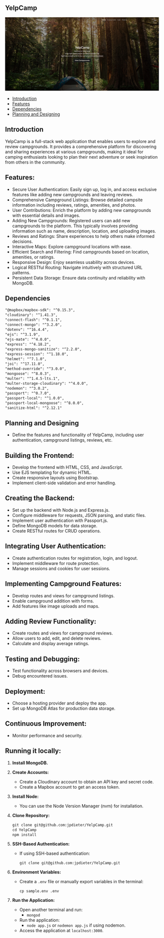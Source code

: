 ## YelpCamp

![YelpCamp Image](public/images/YelpCamp.png)

<!-- Live App: https://yelpcamp-s39h.onrender.com/ -->

- [Introduction](#introduction)
- [Features](#features)
- [Dependencies](#dependencies)
- [Planning and Designing](#planning-and-designing)

## Introduction

YelpCamp is a full-stack web application that enables users to explore and review campgrounds. It provides a comprehensive platform for discovering and sharing experiences at various campgrounds, making it ideal for camping enthusiasts looking to plan their next adventure or seek inspiration from others in the community.

## Features:

* Secure User Authentication: Easily sign up, log in, and access exclusive features like adding new campgrounds and leaving reviews.
* Comprehensive Campground Listings: Browse detailed campsite information including reviews, ratings, amenities, and photos.
* User Contributions: Enrich the platform by adding new campgrounds with essential details and images.
* Adding New Campgrounds: Registered users can add new campgrounds to the platform. This typically involves providing information such as name, description, location, and uploading images.
* Reviews and Ratings: Share experiences to help others make informed decisions.
* Interactive Maps: Explore campground locations with ease.
* Efficient Search and Filtering: Find campgrounds based on location, amenities, or ratings.
* Responsive Design: Enjoy seamless usability across devices.
* Logical RESTful Routing: Navigate intuitively with structured URL patterns.
* Persistent Data Storage: Ensure data continuity and reliability with MongoDB.

## Dependencies 
    "@mapbox/mapbox-sdk": "^0.15.3",
    "cloudinary": "^1.41.3",
    "connect-flash": "^0.1.1",
    "connect-mongo": "^3.2.0",
    "dotenv": "^16.4.4",
    "ejs": "^3.1.9",
    "ejs-mate": "^4.0.0",
    "express": "^4.18.2",
    "express-mongo-sanitize": "^2.2.0",
    "express-session": "^1.18.0",
    "helmet": "^7.1.0",
    "joi": "^17.11.0",
    "method-override": "^3.0.0",
    "mongoose": "^8.0.3",
    "multer": "^1.4.5-lts.1",
    "multer-storage-cloudinary": "^4.0.0",
    "nodemon": "^3.0.2",
    "passport": "^0.7.0",
    "passport-local": "^1.0.0",
    "passport-local-mongoose": "^8.0.0",
    "sanitize-html": "^2.12.1"

## Planning and Designing

* Define the features and functionality of YelpCamp, including user authentication, campground listings, reviews, etc.

## Building the Frontend:
* Develop the frontend with HTML, CSS, and JavaScript.
* Use EJS templating for dynamic HTML.
* Create responsive layouts using Bootstrap.
* Implement client-side validation and error handling.

## Creating the Backend:
* Set up the backend with Node.js and Express.js.
* Configure middleware for requests, JSON parsing, and static files.
* Implement user authentication with Passport.js.
* Define MongoDB models for data storage.
* Create RESTful routes for CRUD operations.

## Integrating User Authentication:
* Create authentication routes for registration, login, and logout.
* Implement middleware for route protection.
* Manage sessions and cookies for user sessions.

## Implementing Campground Features:
* Develop routes and views for campground listings.
* Enable campground addition with forms.
* Add features like image uploads and maps.

## Adding Review Functionality:
* Create routes and views for campground reviews.
* Allow users to add, edit, and delete reviews.
* Calculate and display average ratings.

## Testing and Debugging:
* Test functionality across browsers and devices.
* Debug encountered issues.

## Deployment:
* Choose a hosting provider and deploy the app.
* Set up MongoDB Atlas for production data storage.

## Continuous Improvement:
* Monitor performance and security.

## Running it locally:

1. **Install MongoDB.**
2. **Create Accounts:**
    - Create a Cloudinary account to obtain an API key and secret code.
    - Create a Mapbox account to get an access token.

3. **Install Node:**
    - You can use the Node Version Manager (nvm) for installation.

4. **Clone Repository:**
    ```
    git clone git@github.com:jpdieter/YelpCamp.git
    cd YelpCamp
    npm install
    ```

5. **SSH-Based Authentication:**
    - If using SSH-based authentication:
        ```
        git clone git@github.com:jpdieter/YelpCamp.git
        ```

6. **Environment Variables:**
    - Create a `.env` file or manually export variables in the terminal:
        ```
        cp sample.env .env
        ```

7. **Run the Application:**
    - Open another terminal and run:
        - `mongod`
    - Run the application:
        - `node app.js` or `nodemon app.js` if using nodemon.
    - Access the application at `localhost:3000`.
